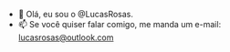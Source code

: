 - 👋 Olá, eu sou o @LucasRosas.
- 📫 Se você quiser falar comigo, me manda um e-mail: lucasrosas@outlook.com
